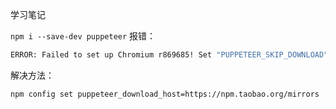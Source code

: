 学习笔记



`npm i --save-dev puppeteer` 报错：

```bash
ERROR: Failed to set up Chromium r869685! Set "PUPPETEER_SKIP_DOWNLOAD" env variable to skip download
```

解决方法：

```bash
npm config set puppeteer_download_host=https://npm.taobao.org/mirrors
```



